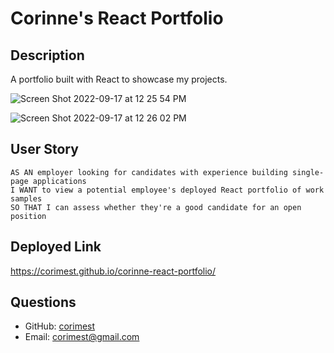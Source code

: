 # Corinne's React Portfolio

## Description

A portfolio built with React to showcase my projects.

![Screen Shot 2022-09-17 at 12 25 54 PM](https://user-images.githubusercontent.com/88792082/190869164-766adfbf-35bb-4056-8a37-627e2d70cbaf.png)

![Screen Shot 2022-09-17 at 12 26 02 PM](https://user-images.githubusercontent.com/88792082/190869182-f6e6f02f-5160-4a97-809c-5d21992844ef.png)

## User Story

    AS AN employer looking for candidates with experience building single-page applications
    I WANT to view a potential employee's deployed React portfolio of work samples
    SO THAT I can assess whether they're a good candidate for an open position      


## Deployed Link

https://corimest.github.io/corinne-react-portfolio/

## Questions
  - GitHub: [corimest](https://github.com/corimest)
  - Email: [corimest@gmail.com](mailto:user@example.com)
